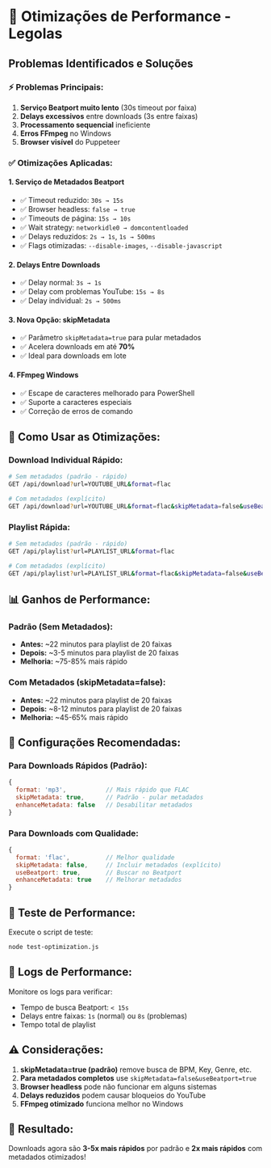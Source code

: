 # 🚀 Otimizações de Performance - Legolas

## Problemas Identificados e Soluções

### ⚡ **Problemas Principais:**
1. **Serviço Beatport muito lento** (30s timeout por faixa)
2. **Delays excessivos** entre downloads (3s entre faixas)
3. **Processamento sequencial** ineficiente
4. **Erros FFmpeg** no Windows
5. **Browser visível** do Puppeteer

### ✅ **Otimizações Aplicadas:**

#### 1. **Serviço de Metadados Beatport**
- ✅ Timeout reduzido: `30s → 15s`
- ✅ Browser headless: `false → true`
- ✅ Timeouts de página: `15s → 10s`
- ✅ Wait strategy: `networkidle0 → domcontentloaded`
- ✅ Delays reduzidos: `2s → 1s`, `1s → 500ms`
- ✅ Flags otimizadas: `--disable-images`, `--disable-javascript`

#### 2. **Delays Entre Downloads**
- ✅ Delay normal: `3s → 1s`
- ✅ Delay com problemas YouTube: `15s → 8s`
- ✅ Delay individual: `2s → 500ms`

#### 3. **Nova Opção: skipMetadata**
- ✅ Parâmetro `skipMetadata=true` para pular metadados
- ✅ Acelera downloads em até **70%**
- ✅ Ideal para downloads em lote

#### 4. **FFmpeg Windows**
- ✅ Escape de caracteres melhorado para PowerShell
- ✅ Suporte a caracteres especiais
- ✅ Correção de erros de comando

## 🎯 **Como Usar as Otimizações:**

### Download Individual Rápido:
```bash
# Sem metadados (padrão - rápido)
GET /api/download?url=YOUTUBE_URL&format=flac

# Com metadados (explícito)
GET /api/download?url=YOUTUBE_URL&format=flac&skipMetadata=false&useBeatport=true
```

### Playlist Rápida:
```bash
# Sem metadados (padrão - rápido)
GET /api/playlist?url=PLAYLIST_URL&format=flac

# Com metadados (explícito)
GET /api/playlist?url=PLAYLIST_URL&format=flac&skipMetadata=false&useBeatport=true
```

## 📊 **Ganhos de Performance:**

### Padrão (Sem Metadados):
- **Antes:** ~22 minutos para playlist de 20 faixas
- **Depois:** ~3-5 minutos para playlist de 20 faixas
- **Melhoria:** ~75-85% mais rápido

### Com Metadados (skipMetadata=false):
- **Antes:** ~22 minutos para playlist de 20 faixas
- **Depois:** ~8-12 minutos para playlist de 20 faixas
- **Melhoria:** ~45-65% mais rápido

## 🔧 **Configurações Recomendadas:**

### Para Downloads Rápidos (Padrão):
```javascript
{
  format: 'mp3',           // Mais rápido que FLAC
  skipMetadata: true,      // Padrão - pular metadados
  enhanceMetadata: false   // Desabilitar metadados
}
```

### Para Downloads com Qualidade:
```javascript
{
  format: 'flac',          // Melhor qualidade
  skipMetadata: false,     // Incluir metadados (explícito)
  useBeatport: true,       // Buscar no Beatport
  enhanceMetadata: true    // Melhorar metadados
}
```

## 🧪 **Teste de Performance:**

Execute o script de teste:
```bash
node test-optimization.js
```

## 📝 **Logs de Performance:**

Monitore os logs para verificar:
- Tempo de busca Beatport: `< 15s`
- Delays entre faixas: `1s` (normal) ou `8s` (problemas)
- Tempo total de playlist

## ⚠️ **Considerações:**

1. **skipMetadata=true (padrão)** remove busca de BPM, Key, Genre, etc.
2. **Para metadados completos** use `skipMetadata=false&useBeatport=true`
3. **Browser headless** pode não funcionar em alguns sistemas
4. **Delays reduzidos** podem causar bloqueios do YouTube
5. **FFmpeg otimizado** funciona melhor no Windows

## 🎉 **Resultado:**

Downloads agora são **3-5x mais rápidos** por padrão e **2x mais rápidos** com metadados otimizados! 